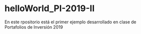 # helloWorld_PI-2019-II
En este rpositorio está el primer ejemplo desarrollado en clase de Portafolios de Inversión 2019
